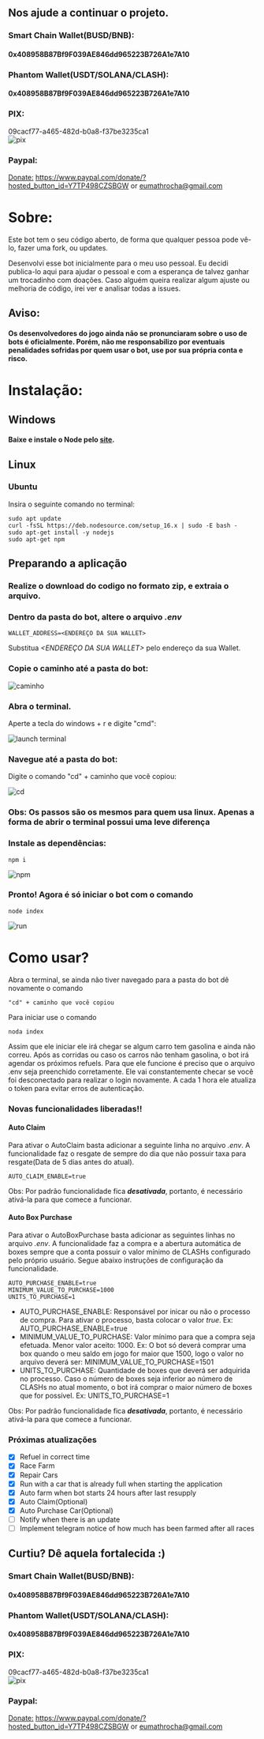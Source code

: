 ## Nos ajude a continuar o projeto.

### Smart Chain Wallet(BUSD/BNB):

#### 0x408958B87Bf9F039AE846dd965223B726A1e7A10

### Phantom Wallet(USDT/SOLANA/CLASH):

#### 0x408958B87Bf9F039AE846dd965223B726A1e7A10

### PIX:

09cacf77-a465-482d-b0a8-f37be3235ca1  
![pix](https://raw.githubusercontent.com/mrgasparini/ClashOfCars-Bot/main/readme-images/pix.jpg)

### Paypal:

[Donate:](https://www.paypal.com/donate/?hosted_button_id=Y7TP498CZSBGW)
https://www.paypal.com/donate/?hosted_button_id=Y7TP498CZSBGW
or
eumathrocha@gmail.com

# Sobre:

Este bot tem o seu código aberto, de forma que qualquer pessoa pode vê-lo, fazer uma fork, ou updates.

Desenvolvi esse bot inicialmente para o meu uso pessoal. Eu decidi publica-lo
aqui para ajudar o pessoal e com a esperança de talvez ganhar um trocadinho com
doações. Caso alguém queira realizar algum ajuste ou melhoria de código, irei ver e analisar todas a issues.

## Aviso:

#### Os desenvolvedores do jogo ainda não se pronunciaram sobre o uso de bots é oficialmente. Porém, não me responsabilizo por eventuais penalidades sofridas por quem usar o bot, use por sua própria conta e risco.

# Instalação:

## Windows

#### Baixe e instale o Node pelo [site](https://nodejs.org/en/download/).

## Linux

### Ubuntu

Insira o seguinte comando no terminal:

```
sudo apt update
curl -fsSL https://deb.nodesource.com/setup_16.x | sudo -E bash -
sudo apt-get install -y nodejs
sudo apt-get npm
```

## Preparando a aplicação

### Realize o download do codigo no formato zip, e extraia o arquivo.

### Dentro da pasta do bot, altere o arquivo _.env_

```
WALLET_ADDRESS=<ENDEREÇO DA SUA WALLET>
```

Substitua _<ENDEREÇO DA SUA WALLET>_ pelo endereço da sua Wallet.

### Copie o caminho até a pasta do bot:

![caminho](https://raw.githubusercontent.com/mrgasparini/ClashOfCars-Bot/main/readme-images/address.png)

### Abra o terminal.

Aperte a tecla do windows + r e digite "cmd":

![launch terminal](https://raw.githubusercontent.com/mrgasparini/ClashOfCars-Bot/main/readme-images/cmd.png)

### Navegue até a pasta do bot:

Digite o comando "cd" + caminho que você copiou:

![cd](https://raw.githubusercontent.com/mrgasparini/ClashOfCars-Bot/main/readme-images/cd.png)

### Obs: Os passos são os mesmos para quem usa linux. Apenas a forma de abrir o terminal possui uma leve diferença

### Instale as dependências:

```
npm i
```

![npm](https://raw.githubusercontent.com/mrgasparini/ClashOfCars-Bot/main/readme-images/npm.png)

### Pronto! Agora é só iniciar o bot com o comando

```
node index
```

![run](https://raw.githubusercontent.com/mrgasparini/ClashOfCars-Bot/main/readme-images/node.png)

# Como usar?

Abra o terminal, se ainda não tiver navegado para a pasta do bot dê novamente o comando

```
"cd" + caminho que você copiou
```

Para iniciar use o comando

```
noda index
```

Assim que ele iniciar ele irá chegar se algum carro tem gasolina e ainda não correu. Após as corridas ou caso os carros não tenham gasolina, o bot irá agendar os próximos refuels.
Para que ele funcione é preciso que o arquivo .env seja preenchido corretamente.
Ele vai constantemente checar se você foi desconectado para realizar o login novamente.
A cada 1 hora ele atualiza o token para evitar erros de autenticação.

### Novas funcionalidades liberadas!!

#### Auto Claim

Para ativar o AutoClaim basta adicionar a seguinte linha no arquivo _.env_. A funcionalidade faz o resgate de sempre do dia que não possuir taxa para resgate(Data de 5 dias antes do atual).

```
AUTO_CLAIM_ENABLE=true
```

Obs: Por padrão funcionalidade fica **_desativada_**, portanto, é necessário ativá-la para que comece a funcionar.

#### Auto Box Purchase

Para ativar o AutoBoxPurchase basta adicionar as seguintes linhas no arquivo _.env_. A funcionalidade faz a compra e a abertura automática de boxes sempre que a conta possuir o valor mínimo de CLASHs configurado pelo próprio usuário. Segue abaixo instruções de configuração da funcionalidade.


```
AUTO_PURCHASE_ENABLE=true
MINIMUM_VALUE_TO_PURCHASE=1000
UNITS_TO_PURCHASE=1
```
- AUTO_PURCHASE_ENABLE: Responsável por inicar ou não o processo de compra. Para ativar o processo, basta colocar o valor *true*. Ex: AUTO_PURCHASE_ENABLE=true
- MINIMUM_VALUE_TO_PURCHASE: Valor mínimo para que a compra seja efetuada. Menor valor aceito: 1000. Ex: O bot só deverá comprar uma box quando o meu saldo em jogo for maior que 1500, logo o valor no arquivo deverá ser: MINIMUM_VALUE_TO_PURCHASE=1501
- UNITS_TO_PURCHASE: Quantidade de boxes que deverá ser adquirida no processo. Caso o número de boxes seja inferior ao número de CLASHs no atual momento, o bot irá comprar o maior número de boxes que for possível. Ex: UNITS_TO_PURCHASE=1

Obs: Por padrão funcionalidade fica **_desativada_**, portanto, é necessário ativá-la para que comece a funcionar.

### Próximas atualizações

- [x] Refuel in correct time
- [x] Race Farm
- [x] Repair Cars
- [x] Run with a car that is already full when starting the application
- [x] Auto farm when bot starts 24 hours after last resupply
- [x] Auto Claim(Optional)
- [X] Auto Purchase Car(Optional)
- [ ] Notify when there is an update
- [ ] Implement telegram notice of how much has been farmed after all races

## Curtiu? Dê aquela fortalecida :)

### Smart Chain Wallet(BUSD/BNB):

#### 0x408958B87Bf9F039AE846dd965223B726A1e7A10

### Phantom Wallet(USDT/SOLANA/CLASH):

#### 0x408958B87Bf9F039AE846dd965223B726A1e7A10

### PIX:

09cacf77-a465-482d-b0a8-f37be3235ca1  
![pix](https://raw.githubusercontent.com/mrgasparini/ClashOfCars-Bot/main/readme-images/pix.jpg)

### Paypal:

[Donate:](https://www.paypal.com/donate/?hosted_button_id=Y7TP498CZSBGW)
https://www.paypal.com/donate/?hosted_button_id=Y7TP498CZSBGW
or
eumathrocha@gmail.com
